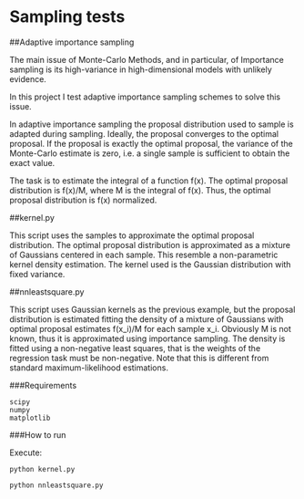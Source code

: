 # Sampling tests

##Adaptive importance sampling

The main issue of Monte-Carlo Methods, and in particular, of Importance sampling is
its high-variance in high-dimensional models with unlikely evidence.

In this project I test adaptive importance sampling schemes to solve this issue.

In adaptive importance sampling the proposal distribution used to sample is adapted during sampling.
Ideally, the proposal converges to the optimal proposal. 
If the proposal is exactly the optimal proposal, the variance of the Monte-Carlo
estimate is zero, i.e. a single sample is sufficient to obtain the exact value.

The task is to estimate the integral of a function f(x).
The optimal proposal distribution is f(x)/M, where M is the integral of f(x).
Thus, the optimal proposal distribution is f(x) normalized.

##kernel.py

This script uses the samples to approximate the optimal proposal distribution.
The optimal proposal distribution is approximated as a mixture of Gaussians centered in each sample.
This resemble a non-parametric kernel density estimation. 
The kernel used is the Gaussian distribution with fixed variance.


##nnleastsquare.py

This script uses Gaussian kernels as the previous example, but the proposal distribution is estimated fitting
the density of a mixture of Gaussians with optimal proposal estimates f(x_i)/M for each sample x_i.
Obviously M is not known, thus it is approximated using importance sampling.
The density is fitted using a non-negative least squares, that is the weights of the regression task must be non-negative.
Note that this is different from standard maximum-likelihood estimations.


###Requirements

```
scipy
numpy
matplotlib
```  

###How to run

Execute:

```python kernel.py```

```python nnleastsquare.py```
